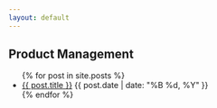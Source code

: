 ```yaml
---
layout: default
---
```

<html lang="en">
<head>
    <meta charset="utf-8">
    <meta name="viewport" content="width=device-width, initial-scale=1.0">
    <link href="https://fonts.googleapis.com/css2?family=Barlow:wght@400;500;600;700&display=swap" rel="stylesheet">
    <link rel="stylesheet" href="{{ '/assets/css/screen.css' | relative_url }}">
</head>
<body>
    <h2>Product Management</h2>
    <ul class = "posts">
        {% for post in site.posts %}
        <li>
            <span>
                <a href="{{ post.url }}">{{ post.title }}</a>
                <span class="post-date">{{ post.date | date: "%B %d, %Y" }}</span>
            </span>
        </li>
        {% endfor %}
    </ul>
</body>
</html>
